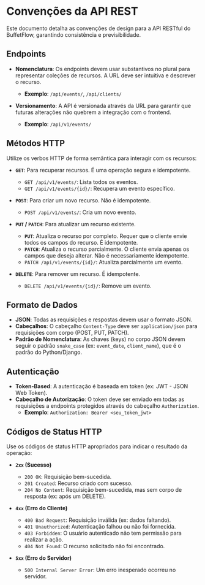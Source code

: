 # Convenções da API REST

Este documento detalha as convenções de design para a API RESTful do BuffetFlow, garantindo consistência e previsibilidade.

## Endpoints

- **Nomenclatura**: Os endpoints devem usar substantivos no plural para representar coleções de recursos. A URL deve ser intuitiva e descrever o recurso.
  - **Exemplo**: `/api/events/`, `/api/clients/`

- **Versionamento**: A API é versionada através da URL para garantir que futuras alterações não quebrem a integração com o frontend.
  - **Exemplo**: `/api/v1/events/`

## Métodos HTTP

Utilize os verbos HTTP de forma semântica para interagir com os recursos:

- **`GET`**: Para recuperar recursos. É uma operação segura e idempotente.
  - `GET /api/v1/events/`: Lista todos os eventos.
  - `GET /api/v1/events/{id}/`: Recupera um evento específico.

- **`POST`**: Para criar um novo recurso. Não é idempotente.
  - `POST /api/v1/events/`: Cria um novo evento.

- **`PUT` / `PATCH`**: Para atualizar um recurso existente.
  - **`PUT`**: Atualiza o recurso por completo. Requer que o cliente envie todos os campos do recurso. É idempotente.
  - **`PATCH`**: Atualiza o recurso parcialmente. O cliente envia apenas os campos que deseja alterar. Não é necessariamente idempotente.
  - `PATCH /api/v1/events/{id}/`: Atualiza parcialmente um evento.

- **`DELETE`**: Para remover um recurso. É idempotente.
  - `DELETE /api/v1/events/{id}/`: Remove um evento.

## Formato de Dados

- **JSON**: Todas as requisições e respostas devem usar o formato JSON.
- **Cabeçalhos**: O cabeçalho `Content-Type` deve ser `application/json` para requisições com corpo (POST, PUT, PATCH).
- **Padrão de Nomenclatura**: As chaves (keys) no corpo JSON devem seguir o padrão `snake_case` (ex: `event_date`, `client_name`), que é o padrão do Python/Django.

## Autenticação

- **Token-Based**: A autenticação é baseada em token (ex: JWT - JSON Web Token).
- **Cabeçalho de Autorização**: O token deve ser enviado em todas as requisições a endpoints protegidos através do cabeçalho `Authorization`.
  - **Exemplo**: `Authorization: Bearer <seu_token_jwt>`

## Códigos de Status HTTP

Use os códigos de status HTTP apropriados para indicar o resultado da operação:

- **`2xx` (Sucesso)**
  - `200 OK`: Requisição bem-sucedida.
  - `201 Created`: Recurso criado com sucesso.
  - `204 No Content`: Requisição bem-sucedida, mas sem corpo de resposta (ex: após um DELETE).

- **`4xx` (Erro do Cliente)**
  - `400 Bad Request`: Requisição inválida (ex: dados faltando).
  - `401 Unauthorized`: Autenticação falhou ou não foi fornecida.
  - `403 Forbidden`: O usuário autenticado não tem permissão para realizar a ação.
  - `404 Not Found`: O recurso solicitado não foi encontrado.

- **`5xx` (Erro do Servidor)**
  - `500 Internal Server Error`: Um erro inesperado ocorreu no servidor.
